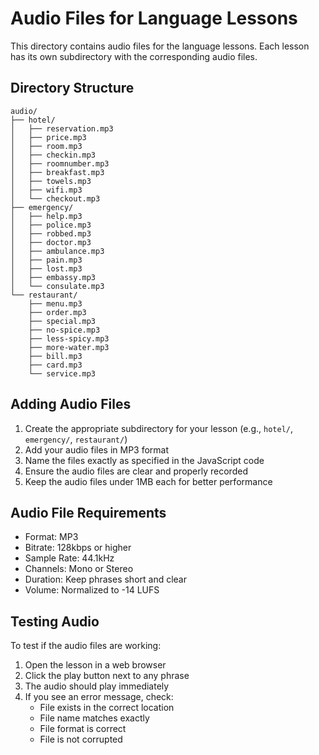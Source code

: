 # Audio Files for Language Lessons

This directory contains audio files for the language lessons. Each lesson has its own subdirectory with the corresponding audio files.

## Directory Structure

```
audio/
├── hotel/
│   ├── reservation.mp3
│   ├── price.mp3
│   ├── room.mp3
│   ├── checkin.mp3
│   ├── roomnumber.mp3
│   ├── breakfast.mp3
│   ├── towels.mp3
│   ├── wifi.mp3
│   └── checkout.mp3
├── emergency/
│   ├── help.mp3
│   ├── police.mp3
│   ├── robbed.mp3
│   ├── doctor.mp3
│   ├── ambulance.mp3
│   ├── pain.mp3
│   ├── lost.mp3
│   ├── embassy.mp3
│   └── consulate.mp3
└── restaurant/
    ├── menu.mp3
    ├── order.mp3
    ├── special.mp3
    ├── no-spice.mp3
    ├── less-spicy.mp3
    ├── more-water.mp3
    ├── bill.mp3
    ├── card.mp3
    └── service.mp3
```

## Adding Audio Files

1. Create the appropriate subdirectory for your lesson (e.g., `hotel/`, `emergency/`, `restaurant/`)
2. Add your audio files in MP3 format
3. Name the files exactly as specified in the JavaScript code
4. Ensure the audio files are clear and properly recorded
5. Keep the audio files under 1MB each for better performance

## Audio File Requirements

- Format: MP3
- Bitrate: 128kbps or higher
- Sample Rate: 44.1kHz
- Channels: Mono or Stereo
- Duration: Keep phrases short and clear
- Volume: Normalized to -14 LUFS

## Testing Audio

To test if the audio files are working:

1. Open the lesson in a web browser
2. Click the play button next to any phrase
3. The audio should play immediately
4. If you see an error message, check:
   - File exists in the correct location
   - File name matches exactly
   - File format is correct
   - File is not corrupted 